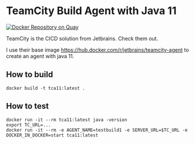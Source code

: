 # TeamCity Build Agent with Java 11

[![Docker Repository on Quay](https://quay.io/repository/ds2/tc-buildagent-11/status "Docker Repository on Quay")](https://quay.io/repository/ds2/tc-buildagent-11)

TeamCity is the CICD solution from Jetbrains. Check them out.

I use their base image <https://hub.docker.com/r/jetbrains/teamcity-agent> to create an agent with java 11.

## How to build

    docker build -t tca11:latest .

## How to test

    docker run -it --rm tca11:latest java -version
    export TC_URL=...
    docker run -it --rm -e AGENT_NAME=testbuild1 -e SERVER_URL=$TC_URL -e DOCKER_IN_DOCKER=start tca11:latest
